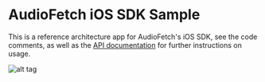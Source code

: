 # AudioFetch iOS SDK Sample

This is a reference architecture app for AudioFetch's iOS SDK, see the code comments, as well as the [API documentation](https://github.com/audiofetch/ios-audiofetch-sdk-public-library/raw/master/AudioFetchiOSSDKDocumentation_rev_1.0.pdf) for further instructions on usage.

![alt tag](http://www.audiofetch.com/assets/audiofetch/audiofetch-sdk-ios.png)
